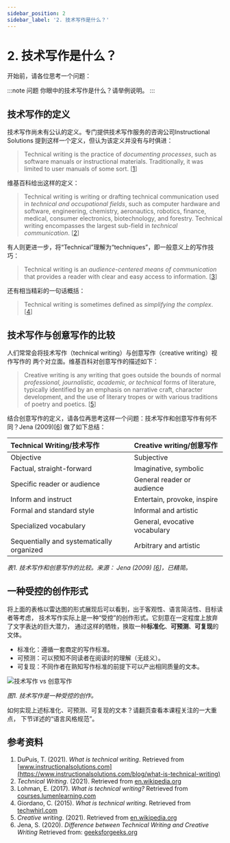 ```yaml
---
sidebar_position: 2
sidebar_label: '2. 技术写作是什么？'
---
```


# 2. 技术写作是什么？

开始前，请各位思考一个问题：

:::note 问题
你眼中的技术写作是什么？请举例说明。
:::

## 技术写作的定义

技术写作尚未有公认的定义。专门提供技术写作服务的咨询公司Instructional Solutions
提到这样一个定义，但认为该定义并没有与时俱进：

> Technical writing is the practice of *documenting processes*,
> such as software manuals or instructional materials. Traditionally,
> it was limited to user manuals of some sort. [[1]]

维基百科给出这样的定义：

> Technical writing is writing or drafting technical communication used in
> *technical and occupational fields*, such as computer hardware and software,
> engineering, chemistry, aeronautics, robotics, finance, medical, consumer
> electronics, biotechnology, and forestry. Technical writing encompasses
> the largest sub-field in *technical communication*. [[2]]

有人则更进一步，将“Technical”理解为“techniques”，即一般意义上的写作技巧：

> Technical writing is an *audience-centered means of communication* that
> provides a reader with clear and easy access to information. [[3]]

还有相当精彩的一句话概括：

> Technical writing is sometimes defined as *simplifying the complex*. [[4]]

## 技术写作与创意写作的比较

人们常常会将技术写作（technical writing）与创意写作（creative writing）视作写作的
两个对立面。维基百科对创意写作的描述如下：

> Creative writing is any writing that goes outside the bounds of normal
> *professional, journalistic, academic, or technical* forms of literature,
> typically identified by an emphasis on narrative craft, character
> development, and the use of literary tropes or with various traditions
> of poetry and poetics. [[5]]

结合创意写作的定义，请各位再思考这样一个问题：技术写作和创意写作有何不同？Jena (2009)[[6]]
做了如下总结：

| Technical Writing/技术写作                 | Creative writing/创意写作       |
|:------------------------------------------|:------------------------------|
| Objective                                 | Subjective                    |
| Factual, straight-forward                 | Imaginative, symbolic         |
| Specific reader or audience               | General reader or audience    |
| Inform and instruct                       | Entertain, provoke, inspire   |
| Formal and standard style                 | Informal and artistic         |
| Specialized vocabulary                    | General, evocative vocabulary |
| Sequentially and systematically organized | Arbitrary and artistic        |

*表1. 技术写作和创意写作的比较。来源： Jena (2009) [[6]]，已精简。*

## 一种受控的创作形式

将上面的表格以雷达图的形式展现后可以看到，出于客观性、语言简洁性、目标读者等考虑，
技术写作实际上是一种“受控”的创作形式。它刻意在一定程度上放弃了文字表达的巨大潜力，
通过这样的牺牲，换取一种**标准化**、**可预测**、**可复现**的文体。

- 标准化：遵循一套商定的写作标准。
- 可预测：可以预知不同读者在阅读时的理解（无歧义）。
- 可复现：不同作者在熟知写作标准的前提下可以产出相同质量的文本。

![技术写作 vs 创意写作](/img/tw/tw-vs-cw.svg)

*图1. 技术写作是一种受控的创作。*

如何实现上述标准化、可预测、可复现的文本？请翻页查看本课程关注的一大重点，
下节详述的“语言风格规范”。

## 参考资料

1. DuPuis, T. (2021). *What is technical writing*.
   Retrieved from [www.instructionalsolutions.com](https://www.instructionalsolutions.com/blog/what-is-technical-writing)
2. *Technical Writing*. (2021).
   Retrieved from [en.wikipedia.org](https://en.wikipedia.org/wiki/Technical_writing)
3. Lohman, E. (2017). *What is technical writing?*
   Retrieved from [courses.lumenlearning.com](https://courses.lumenlearning.com/technicalwriting/chapter/information-instructions-for-module-1_lecture-2/)
4. Giordano, C. (2015). *What is technical writing*.
   Retrieved from [techwhirl.com](https://techwhirl.com/what-is-technical-writing/)
5. *Creative writing*. (2021).
   Retrieved from [en.wikipedia.org](https://en.wikipedia.org/wiki/Creative_writing)
6. Jena, S. (2020). *Difference between Technical Writing and Creative Writing*
   Retrieved from: [geeksforgeeks.org](https://www.geeksforgeeks.org/difference-between-technical-writing-and-creative-writing/)

[1]: https://www.instructionalsolutions.com/blog/what-is-technical-writing
[2]: https://en.wikipedia.org/wiki/Technical_writing
[3]: https://courses.lumenlearning.com/technicalwriting/chapter/information-instructions-for-module-1_lecture-2/
[4]: https://techwhirl.com/what-is-technical-writing/
[5]: https://en.wikipedia.org/wiki/Creative_writing
[6]: https://www.geeksforgeeks.org/difference-between-technical-writing-and-creative-writing/